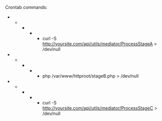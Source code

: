 Crontab commands:

* * * * * curl -S http://yoursite.com/api/utils/mediator/ProcessStageA > /dev/null
* * * * * php /var/www/httproot/stageB.php > /dev/null
* * * * * curl -S http://yoursite.com/api/utils/mediator/ProcessStageC > /dev/null
